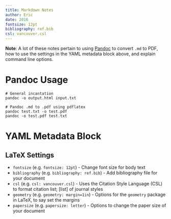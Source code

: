 ```yaml
---
title: Markdown Notes
author: Eric
date: 2016
fontsize: 12pt
bibliography: ref.bib
csl: vancouver.csl
---
```


**Note**: A lot of these notes pertain to using [Pandoc][pandoc] to convert
`.md` to PDF, how to use the settings in the YAML metadata block above, and
explain command line options.

[pandoc]: http://pandoc.org/

# Pandoc Usage

```shell
# General incantation
pandoc -o output.html input.txt

# Pandoc .md to .pdf using pdflatex
pandoc test.txt -o test.pdf
pandoc -o test.pdf test.txt
```

# YAML Metadata Block

## LaTeX Settings

* `fontsize` (e.g. `fontsize: 12pt`) - Change font size for body text
* `bibliography` (e.g. `bibliography: ref.bib`) - Add bibliography file for
  your document
* `csl` (e.g. `csl: vancouver.csl`) - Uses the Citation Style Language (CSL) to
  format citation list; [list] of journal styles
* `geometry` (e.g. `geometry: margin=1in`) - Options for the `geometry` package
  in LaTeX, to say set the margins
* `papersize` (e.g. `papersize: letter`) - Options to change the paper size of
  your document

[styleList]: https://www.zotero.org/styles
